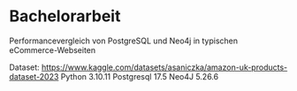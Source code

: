 # Bachelorarbeit
Performancevergleich von PostgreSQL und Neo4j in typischen eCommerce-Webseiten


Dataset: https://www.kaggle.com/datasets/asaniczka/amazon-uk-products-dataset-2023
Python 3.10.11
Postgresql 17.5
Neo4J 5.26.6
